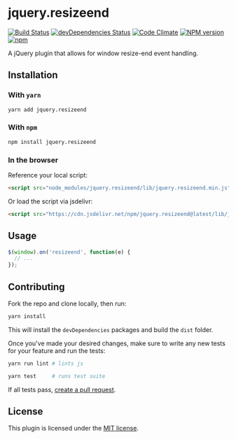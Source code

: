 # jquery.resizeend

[![Build Status](https://travis-ci.org/nielse63/jquery.resizeend.svg?branch=master)](https://travis-ci.org/nielse63/jquery.resizeend)
[![devDependencies Status](https://david-dm.org/nielse63/jquery.resizeend/dev-status.svg)](https://david-dm.org/nielse63/jquery.resizeend?type=dev)
[![Code Climate](https://codeclimate.com/github/nielse63/jquery.resizeend/badges/gpa.svg)](https://codeclimate.com/github/nielse63/jquery.resizeend)
[![NPM version](https://badge.fury.io/js/jquery.resizeend.svg)](http://badge.fury.io/js/jquery.resizeend)
[![npm](https://img.shields.io/npm/dt/jquery.resizeend.svg?style=flat-square)](https://www.npmjs.com/package/jquery.resizeend)

A jQuery plugin that allows for window resize-end event handling.

## Installation

### With `yarn`

```sh
yarn add jquery.resizeend
```

### With `npm`

```sh
npm install jquery.resizeend
```

### In the browser

Reference your local script:

```html
<script src="node_modules/jquery.resizeend/lib/jquery.resizeend.min.js"></script>
```

Or load the script via jsdelivr:

```html
<script src="https://cdn.jsdelivr.net/npm/jquery.resizeend@latest/lib/jquery.resizeend.min.js"></script>
```

## Usage

```js
$(window).on('resizeend', function(e) {
  // ...
});
```

## Contributing

Fork the repo and clone locally, then run:

```sh
yarn install
```

This will install the `devDependencies` packages and build the `dist` folder.

Once you've made your desired changes, make sure to write any new tests for
your feature and run the tests:

```sh
yarn run lint # lints js

yarn test     # runs test suite
```

If all tests pass, [create a pull request](https://github.com/nielse63/jquery.resizeend/pulls).

## License

This plugin is licensed under the [MIT license](http://opensource.org/licenses/MIT).

